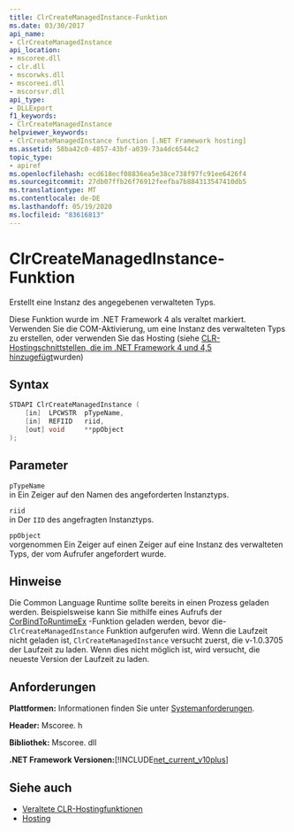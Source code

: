 ```yaml
---
title: ClrCreateManagedInstance-Funktion
ms.date: 03/30/2017
api_name:
- ClrCreateManagedInstance
api_location:
- mscoree.dll
- clr.dll
- mscorwks.dll
- mscoreei.dll
- mscorsvr.dll
api_type:
- DLLExport
f1_keywords:
- ClrCreateManagedInstance
helpviewer_keywords:
- ClrCreateManagedInstance function [.NET Framework hosting]
ms.assetid: 58ba42c0-4857-43bf-a039-73a4dc6544c2
topic_type:
- apiref
ms.openlocfilehash: ecd618ecf08836ea5e38ce738f97fc91ee6426f4
ms.sourcegitcommit: 27db07ffb26f76912feefba7b884313547410db5
ms.translationtype: MT
ms.contentlocale: de-DE
ms.lasthandoff: 05/19/2020
ms.locfileid: "83616813"
---
```

# <a name="clrcreatemanagedinstance-function"></a>ClrCreateManagedInstance-Funktion
Erstellt eine Instanz des angegebenen verwalteten Typs.  
  
 Diese Funktion wurde im .NET Framework 4 als veraltet markiert. Verwenden Sie die COM-Aktivierung, um eine Instanz des verwalteten Typs zu erstellen, oder verwenden Sie das Hosting (siehe [CLR-Hostingschnittstellen, die im .NET Framework 4 und 4,5 hinzugefügt](clr-hosting-interfaces-added-in-the-net-framework-4-and-4-5.md)wurden)  
  
## <a name="syntax"></a>Syntax  
  
```cpp  
STDAPI ClrCreateManagedInstance (  
    [in]  LPCWSTR  pTypeName,
    [in]  REFIID   riid,
    [out] void     **ppObject  
);  
```  
  
## <a name="parameters"></a>Parameter  
 `pTypeName`  
 in Ein Zeiger auf den Namen des angeforderten Instanztyps.  
  
 `riid`  
 in Der `IID` des angefragten Instanztyps.  
  
 `ppObject`  
 vorgenommen Ein Zeiger auf einen Zeiger auf eine Instanz des verwalteten Typs, der vom Aufrufer angefordert wurde.  
  
## <a name="remarks"></a>Hinweise  
 Die Common Language Runtime sollte bereits in einen Prozess geladen werden. Beispielsweise kann Sie mithilfe eines Aufrufs der [CorBindToRuntimeEx](corbindtoruntimeex-function.md) -Funktion geladen werden, bevor die- `ClrCreateManagedInstance` Funktion aufgerufen wird. Wenn die Laufzeit nicht geladen ist, `ClrCreateManagedInstance` versucht zuerst, die v-1.0.3705 der Laufzeit zu laden. Wenn dies nicht möglich ist, wird versucht, die neueste Version der Laufzeit zu laden.  
  
## <a name="requirements"></a>Anforderungen  
 **Plattformen:** Informationen finden Sie unter [Systemanforderungen](../../get-started/system-requirements.md).  
  
 **Header:** Mscoree. h  
  
 **Bibliothek:** Mscoree. dll  
  
 **.NET Framework Versionen:**[!INCLUDE[net_current_v10plus](../../../../includes/net-current-v10plus-md.md)]  
  
## <a name="see-also"></a>Siehe auch

- [Veraltete CLR-Hostingfunktionen](deprecated-clr-hosting-functions.md)
- [Hosting](index.md)
